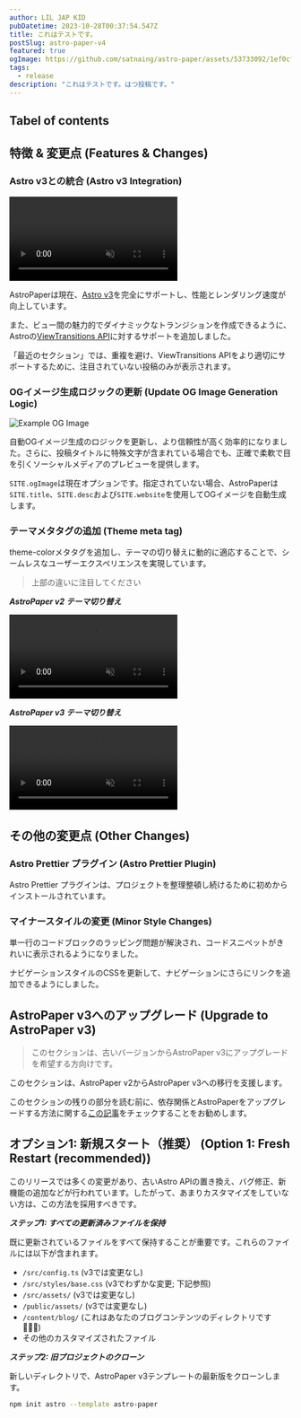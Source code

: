 ```yaml
---
author: LIL JAP KID
pubDatetime: 2023-10-28T00:37:54.547Z
title: これはテストです。
postSlug: astro-paper-v4
featured: true
ogImage: https://github.com/satnaing/astro-paper/assets/53733092/1ef0cf03-8137-4d67-ac81-84a032119e3a
tags:
  - release
description: "これはテストです。はつ投稿です。"
---
```


## Tabel of contents

## 特徴 & 変更点 (Features & Changes)

### Astro v3との統合 (Astro v3 Integration)

<video autoplay loop="loop" muted="muted" plays-inline="true">
  <source src="https://github.com/satnaing/astro-paper/assets/53733092/18fdb604-1ca3-41a0-8372-1367759091ff" type="video/mp4">
  <!-- <source src="/assets/docs/astro-paper-v3-view-transitions-demo.mp4" type="video/mp4"> -->
</video>

AstroPaperは現在、[Astro v3](https://astro.build/blog/astro-3/)を完全にサポートし、性能とレンダリング速度が向上しています。

また、ビュー間の魅力的でダイナミックなトランジションを作成できるように、Astroの[ViewTransitions API](https://docs.astro.build/en/guides/view-transitions/)に対するサポートを追加しました。

「最近のセクション」では、重複を避け、ViewTransitions APIをより適切にサポートするために、注目されていない投稿のみが表示されます。

### OGイメージ生成ロジックの更新 (Update OG Image Generation Logic)

![Example OG Image](https://user-images.githubusercontent.com/40914272/269252964-a0dc6735-80f7-41ed-8e74-4d4d70f96891.png)

自動OGイメージ生成のロジックを更新し、より信頼性が高く効率的になりました。さらに、投稿タイトルに特殊文字が含まれている場合でも、正確で柔軟で目を引くソーシャルメディアのプレビューを提供します。

`SITE.ogImage`は現在オプションです。指定されていない場合、AstroPaperは`SITE.title`、`SITE.desc`および`SITE.website`を使用してOGイメージを自動生成します。

### テーマメタタグの追加 (Theme meta tag)

theme-colorメタタグを追加し、テーマの切り替えに動的に適応することで、シームレスなユーザーエクスペリエンスを実現しています。

> 上部の違いに注目してください

**_AstroPaper v2 テーマ切り替え_**

<video autoplay loop="loop" muted="muted" plays-inline="true">
  <source src="https://github.com/satnaing/astro-paper/assets/53733092/3ab5a1e8-1891-4264-a5bb-0ded69143c1a" type="video/mp4">
</video>

**_AstroPaper v3 テーマ切り替え_**

<video autoplay loop="loop" muted="muted" plays-inline="true">
  <source src="https://github.com/satnaing/astro-paper/assets/53733092/8ac9deb8-d1f8-4029-86bd-6aa0def380b4" type="video/mp4">
</video>

## その他の変更点 (Other Changes)

### Astro Prettier プラグイン (Astro Prettier Plugin)

Astro Prettier プラグインは、プロジェクトを整理整頓し続けるために初めからインストールされています。

### マイナースタイルの変更 (Minor Style Changes)

単一行のコードブロックのラッピング問題が解決され、コードスニペットがきれいに表示されるようになりました。

ナビゲーションスタイルのCSSを更新して、ナビゲーションにさらにリンクを追加できるようにしました。

## AstroPaper v3へのアップグレード (Upgrade to AstroPaper v3)

> このセクションは、古いバージョンからAstroPaper v3にアップグレードを希望する方向けです。

このセクションは、AstroPaper v2からAstroPaper v3への移行を支援します。

このセクションの残りの部分を読む前に、依存関係とAstroPaperをアップグレードする方法に関する[この記事](https://astro-paper.pages.dev/posts/how-to-update-dependencies/)をチェックすることをお勧めします。

## オプション1: 新規スタート（推奨） (Option 1: Fresh Restart (recommended))

このリリースでは多くの変更があり、古いAstro APIの置き換え、バグ修正、新機能の追加などが行われています。したがって、あまりカスタマイズをしていない方は、この方法を採用すべきです。

**_ステップ1: すべての更新済みファイルを保持_**

既に更新されているファイルをすべて保持することが重要です。これらのファイルには以下が含まれます。

- `/src/config.ts` (v3では変更なし)
- `/src/styles/base.css` (v3でわずかな変更; 下記参照)
- `/src/assets/` (v3では変更なし)
- `/public/assets/` (v3では変更なし)
- `/content/blog/` (これはあなたのブログコンテンツのディレクトリです 🤷🏻‍♂️)
- その他のカスタマイズされたファイル

**_ステップ2: 旧プロジェクトのクローン_**

新しいディレクトリで、AstroPaper v3テンプレートの最新版をクローンします。

```bash
npm init astro --template astro-paper
```
